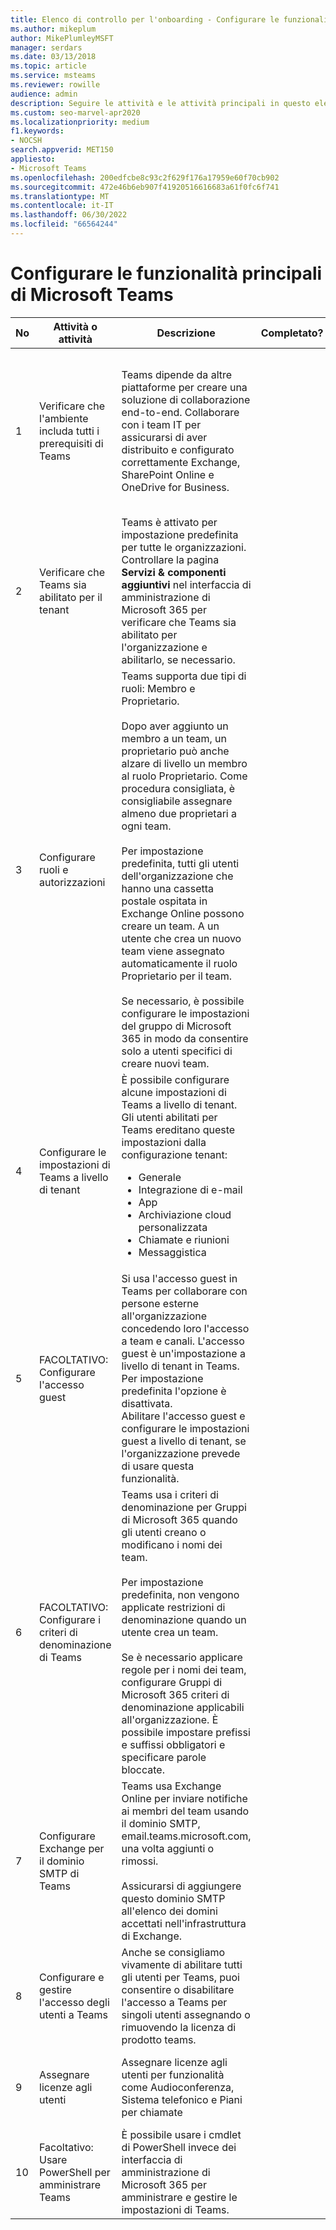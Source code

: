 ```yaml
---
title: Elenco di controllo per l'onboarding - Configurare le funzionalità di base - Microsoft Teams
ms.author: mikeplum
author: MikePlumleyMSFT
manager: serdars
ms.date: 03/13/2018
ms.topic: article
ms.service: msteams
ms.reviewer: rowille
audience: admin
description: Seguire le attività e le attività principali in questo elenco di controllo quando si configura Teams per l'organizzazione.
ms.custom: seo-marvel-apr2020
ms.localizationpriority: medium
f1.keywords:
- NOCSH
search.appverid: MET150
appliesto:
- Microsoft Teams
ms.openlocfilehash: 200edfcbe8c93c2f629f176a17959e60f70cb902
ms.sourcegitcommit: 472e46b6eb907f41920516616683a61f0fc6f741
ms.translationtype: MT
ms.contentlocale: it-IT
ms.lasthandoff: 06/30/2022
ms.locfileid: "66564244"
---
```

# <a name="configure-microsoft-teams-core-capabilities"></a>Configurare le funzionalità principali di Microsoft Teams

| No | Attività o attività | Descrizione | Completato? | Informazioni aggiuntive |
|----|-----------------------------------------------------------------|--------------------------------------------------------------------------------------------------------------------------------------------------------------------------------------------------------------------------------------------------------------------------------------------------------------------------------------------------------------------------------------------------------------------------------------------------------------------------------------------------------------------------------------------|------------|---------------------------------------------------------------------------------------------------------------------------------------------------------------------------------------------------------------------------------------------------------------------------------------------------------------------------------------------------------------------------------------|
| 1  | Verificare che l'ambiente includa tutti i prerequisiti di Teams | Teams dipende da altre piattaforme per creare una soluzione di collaborazione end-to-end. Collaborare con i team IT per assicurarsi di aver distribuito e configurato correttamente Exchange, SharePoint Online e OneDrive for Business. | | [Modalità di interazione di SharePoint Online e OneDrive for Business con Microsoft Teams](sharepoint-onedrive-interact.md) <br/><br/>[Interazione tra Exchange e Microsoft Teams](exchange-teams-interact.md) |
| 2  | Verificare che Teams sia abilitato per il tenant | Teams è attivato per impostazione predefinita per tutte le organizzazioni. Controllare la pagina **Servizi & componenti aggiuntivi** nel interfaccia di amministrazione di Microsoft 365 per verificare che Teams sia abilitato per l'organizzazione e abilitarlo, se necessario. | | [Configurare Microsoft Teams in Microsoft 365 o Office 365](office-365-set-up.md) |
| 3  | Configurare ruoli e autorizzazioni | Teams supporta due tipi di ruoli: Membro e Proprietario. <br/><br/>Dopo aver aggiunto un membro a un team, un proprietario può anche alzare di livello un membro al ruolo Proprietario. Come procedura consigliata, è consigliabile assegnare almeno due proprietari a ogni team. <br/><br/>Per impostazione predefinita, tutti gli utenti dell'organizzazione che hanno una cassetta postale ospitata in Exchange Online possono creare un team. A un utente che crea un nuovo team viene assegnato automaticamente il ruolo Proprietario per il team. <br/><br/>Se necessario, è possibile configurare le impostazioni del gruppo di Microsoft 365 in modo da consentire solo a utenti specifici di creare nuovi team. | | [Assegnare ruoli e autorizzazioni in Microsoft Teams](assign-roles-permissions.md) <br/><br/>[Gruppi di Microsoft 365 e Microsoft Teams](office-365-groups.md) <br/><br/>[Gestire chi può creare Gruppi di Microsoft 365](https://support.office.com/article/Manage-who-can-create-Office-365-Groups-4c46c8cb-17d0-44b5-9776-005fced8e618) |
| 4  | Configurare le impostazioni di Teams a livello di tenant | È possibile configurare alcune impostazioni di Teams a livello di tenant. Gli utenti abilitati per Teams ereditano queste impostazioni dalla configurazione tenant:<ul><li>Generale</li><li>Integrazione di e-mail</li><li>App</li><li>Archiviazione cloud personalizzata</li><li>Chiamate e riunioni</li><li>Messaggistica</li></ul>| | [Gestire le impostazioni di Microsoft Teams per l'organizzazione](enable-features-office-365.md) |
| 5  | FACOLTATIVO: Configurare l'accesso guest | Si usa l'accesso guest in Teams per collaborare con persone esterne all'organizzazione concedendo loro l'accesso a team e canali. L'accesso guest è un'impostazione a livello di tenant in Teams. Per impostazione predefinita l'opzione è disattivata. <br/>Abilitare l'accesso guest e configurare le impostazioni guest a livello di tenant, se l'organizzazione prevede di usare questa funzionalità. | | [Accesso guest in Microsoft Teams](guest-access.md) |
| 6  | FACOLTATIVO: Configurare i criteri di denominazione di Teams | Teams usa i criteri di denominazione per Gruppi di Microsoft 365 quando gli utenti creano o modificano i nomi dei team. <br/><br/>Per impostazione predefinita, non vengono applicate restrizioni di denominazione quando un utente crea un team. <br/><br/>Se è necessario applicare regole per i nomi dei team, configurare Gruppi di Microsoft 365 criteri di denominazione applicabili all'organizzazione. È possibile impostare prefissi e suffissi obbligatori e specificare parole bloccate. | | [Pianificare i gruppi di Microsoft 365 durante la creazione di team in Microsoft Teams](plan-office-365-groups.md) <br/><br/>[criteri di denominazione Gruppi di Microsoft 365](https://support.office.com/article/Office-365-Groups-naming-policy-6ceca4d3-cad1-4532-9f0f-d469dfbbb552) |
| 7  | Configurare Exchange per il dominio SMTP di Teams | Teams usa Exchange Online per inviare notifiche ai membri del team usando il dominio SMTP, email.teams.microsoft.com, una volta aggiunti o rimossi. <br/><br/>Assicurarsi di aggiungere questo dominio SMTP all'elenco dei domini accettati nell'infrastruttura di Exchange. | | [Creare elenchi di mittenti attendibili in Exchange](/microsoft-365/security/office-365-security/create-safe-sender-lists-in-office-365?view=o365-worldwide) |
| 8  | Configurare e gestire l'accesso degli utenti a Teams | Anche se consigliamo vivamente di abilitare tutti gli utenti per Teams, puoi consentire o disabilitare l'accesso a Teams per singoli utenti assegnando o rimuovendo la licenza di prodotto teams. | | [Gestire l'accesso degli utenti a Microsoft Teams](user-access.md) |
| 9  | Assegnare licenze agli utenti | Assegnare licenze agli utenti per funzionalità come Audioconferenza, Sistema telefonico e Piani per chiamate | | [Assegnare licenze per i componenti aggiuntivi di Microsoft Teams](teams-add-on-licensing/assign-teams-add-on-licenses.md)|
| 10 | Facoltativo: Usare PowerShell per amministrare Teams | È possibile usare i cmdlet di PowerShell invece dei interfaccia di amministrazione di Microsoft 365 per amministrare e gestire le impostazioni di Teams. | | [Microsoft Teams PowerShell](/powershell/module/teams/?view=teams-ps) |